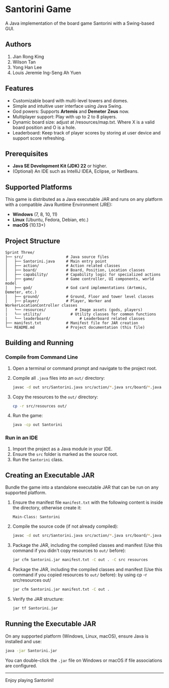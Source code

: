 # Santorini Game

A Java implementation of the board game Santorini with a Swing-based GUI.

## Authors
1. Jian Rong King
2. Wilson Tan
3. Yong Han Lee
4. Louis Jeremie Ing-Seng Ah Yuen

## Features

* Customizable board with multi-level towers and domes.
* Simple and intuitive user interface using Java Swing.
* God powers: Supports **Artemis** and **Demeter** **Zeus** now.
* Multiplayer support: Play with up to 2 to 8 players.
* Dynamic board size: adjust at /resources/map.txt. Where X is a valid board position and O is a hole.
* Leaderboard: Keep track of player scores by storing at user device and support score refreshing.

## Prerequisites

* **Java SE Development Kit (JDK) 22** or higher.
* (Optional) An IDE such as IntelliJ IDEA, Eclipse, or NetBeans.

## Supported Platforms

This game is distributed as a Java executable JAR and runs on any platform with a compatible Java Runtime Environment (JRE):

* **Windows** (7, 8, 10, 11)
* **Linux** (Ubuntu, Fedora, Debian, etc.)
* **macOS** (10.13+)

## Project Structure

```
Sprint Three/
├── src/                   # Java source files
│   ├── Santorini.java     # Main entry point
│   ├── action/            # Action related classes
│   ├── board/             # Board, Position, Location classes
│   ├── capability/        # Capability logic for specialized actions
│   ├── game/              # Game controller, UI components, world model
│   ├── god/               # God card implementations (Artemis, Demeter, etc.)
│   ├── ground/            # Ground, Floor and tower level classes
│   ├── player/            # Player, Worker and WorkerLocationController classes
│   └── resources/             # Image assets (gods, players)
|   └── utility/             # Utility classes for common functions
|   └── leaderboard/             # Leaderboard related classes
├── manifest.txt           # Manifest file for JAR creation
└── README.md              # Project documentation (this file)
```

## Building and Running

### Compile from Command Line

1. Open a terminal or command prompt and navigate to the project root.

2. Compile all `.java` files into an `out/` directory:

   ```bash
   javac -d out src/Santorini.java src/action/*.java src/board/*.java src/capability/*.java src/game/*.java src/god/*.java src/ground/*.java src/player/*.java src/leaderboard/*.java   src/utility/*.java 
   ```

3. Copy the resources to the `out/` directory:

   ```bash
   cp -r src/resources out/
   ```

4. Run the game:

   ```bash
   java -cp out Santorini
   ```

### Run in an IDE

1. Import the project as a Java module in your IDE.
2. Ensure the `src` folder is marked as the source root.
3. Run the `Santorini` class.

## Creating an Executable JAR

Bundle the game into a standalone executable JAR that can be run on any supported platform.

1. Ensure the manifest file `manifest.txt` with the following content is inside the directory, otherwise create it:

   ```text
   Main-Class: Santorini
   ```

2. Compile the source code (if not already compiled):

   ```bash
   javac -d out src/Santorini.java src/action/*.java src/board/*.java src/capability/*.java src/game/*.java src/god/*.java src/ground/*.java src/player/*.java src/leaderboard/*.java   src/utility/*.java 
   ```

3. Package the JAR, including the compiled classes and manifest (Use this command if you didn't copy resources to `out/` before):

   ```bash
   jar cfm Santorini.jar manifest.txt -C out . -C src resources
   ```

4. Package the JAR, including the compiled classes and manifest (Use this command if you copied resources to `out/` before):
   by using cp -r src/resources out/
   ```bash
   jar cfm Santorini.jar manifest.txt -C out .
   ```
   
5. Verify the JAR structure:

   ```bash
   jar tf Santorini.jar
   ```

## Running the Executable JAR

On any supported platform (Windows, Linux, macOS), ensure Java is installed and use:

```bash
java -jar Santorini.jar
```

You can double-click the `.jar` file on Windows or macOS if file associations are configured.

---

Enjoy playing Santorini!
